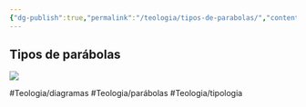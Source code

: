 ```yaml
---
{"dg-publish":true,"permalink":"/teologia/tipos-de-parabolas/","contentClasses":"ex-pageheight","tags":["excalidraw"]}
---
```



## Tipos de parábolas

![](Tipos%20de%20parabolas.svg)

#Teologia/diagramas #Teologia/parábolas #Teologia/tipologia

